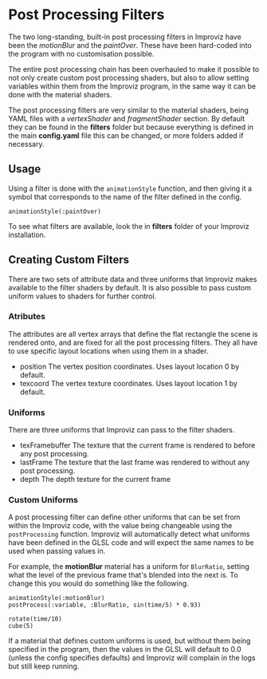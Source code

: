 # Post Processing Filters

The two long-standing, built-in post processing filters in Improviz have been the *motionBlur* and the *paintOver*. These have been hard-coded into the program with no customisation possible.

The entire post processing chain has been overhauled to make it possible to not only create custom post processing shaders, but also to allow setting variables within them from the Improviz program, in the same way it can be done with the material shaders.

The post processing filters are very similar to the material shaders, being YAML files with a *vertexShader* and *fragmentShader* section. By default they can be found in the __filters__ folder but because everything is defined in the main __config.yaml__ file this can be changed, or more folders added if necessary.

## Usage

Using a filter is done with the `animationStyle` function, and then giving it a symbol that corresponds to the name of the filter defined in the config.

```
animationStyle(:paintOver)
```

To see what filters are available, look the in __filters__ folder of your Improviz installation.

## Creating Custom Filters

There are two sets of attribute data and three uniforms that Improviz makes available to the filter shaders by default. It is also possible to pass custom uniform values to shaders for further control.

### Atributes

The attributes are all vertex arrays that define the flat rectangle the scene is rendered onto, and are fixed for all the post processing filters. They all have to use specific layout locations when using them in a shader.

* position
    The vertex position coordinates. Uses layout location 0 by default.
* texcoord
    The vertex texture coordinates. Uses layout location 1 by default.

### Uniforms

There are three uniforms that Improviz can pass to the filter shaders.

* texFramebuffer
    The texture that the current frame is rendered to before any post processing.
* lastFrame
    The texture that the last frame was rendered to without any post processing.
* depth
    The depth texture for the current frame

### Custom Uniforms

A post processing filter can define other uniforms that can be set from within the Improviz code, with the value being changeable using the `postProcessing` function. Improviz will automatically detect what uniforms have been defined in the GLSL code and will expect the same names to be used when passing values in.

For example, the __motionBlur__ material has a uniform for `BlurRatio`, setting what the level of the previous frame that's blended into the next is. To change this you would do something like the following.

```
animationStyle(:motionBlur)
postProcess(:variable, :BlurRatio, sin(time/5) * 0.93)

rotate(time/10)
cube(5)
```

If a material that defines custom uniforms is used, but without them being specified in the program, then the values in the GLSL will default to 0.0 (unless the config specifies defaults) and Improviz will complain in the logs but still keep running.
